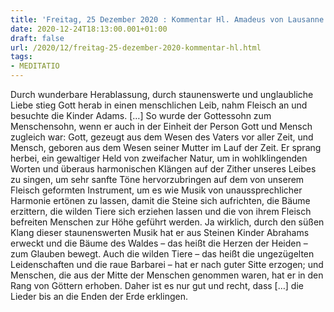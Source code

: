 ```yaml
---
title: 'Freitag, 25 Dezember 2020 : Kommentar Hl. Amadeus von Lausanne'
date: 2020-12-24T18:13:00.001+01:00
draft: false
url: /2020/12/freitag-25-dezember-2020-kommentar-hl.html
tags: 
- MEDITATIO
---
```


Durch wunderbare Herablassung, durch staunenswerte und unglaubliche Liebe stieg Gott herab in einen menschlichen Leib, nahm Fleisch an und besuchte die Kinder Adams. \[…\] So wurde der Gottessohn zum Menschensohn, wenn er auch in der Einheit der Person Gott und Mensch zugleich war: Gott, gezeugt aus dem Wesen des Vaters vor aller Zeit, und Mensch, geboren aus dem Wesen seiner Mutter im Lauf der Zeit. Er sprang herbei, ein gewaltiger Held von zweifacher Natur, um in wohlklingenden Worten und überaus harmonischen Klängen auf der Zither unseres Leibes zu singen, um sehr sanfte Töne hervorzubringen auf dem von unserem Fleisch geformten Instrument, um es wie Musik von unaussprechlicher Harmonie ertönen zu lassen, damit die Steine sich aufrichten, die Bäume erzittern, die wilden Tiere sich erziehen lassen und die von ihrem Fleisch befreiten Menschen zur Höhe geführt werden. Ja wirklich, durch den süßen Klang dieser staunenswerten Musik hat er aus Steinen Kinder Abrahams erweckt und die Bäume des Waldes – das heißt die Herzen der Heiden – zum Glauben bewegt. Auch die wilden Tiere – das heißt die ungezügelten Leidenschaften und die raue Barbarei – hat er nach guter Sitte erzogen; und Menschen, die aus der Mitte der Menschen genommen waren, hat er in den Rang von Göttern erhoben. Daher ist es nur gut und recht, dass \[…\] die Lieder bis an die Enden der Erde erklingen.